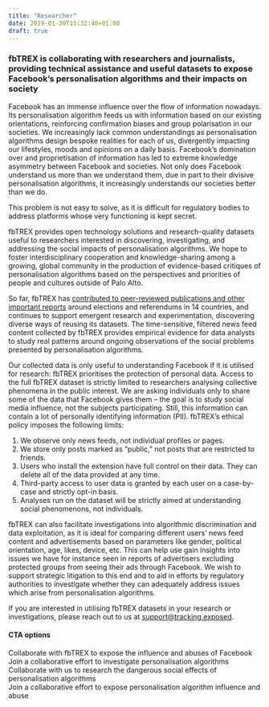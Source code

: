 ```yaml
---
title: "Researcher"
date: 2019-01-30T15:32:40+01:00
draft: true
---
```


### fbTREX is collaborating with researchers and journalists, providing technical assistance and useful datasets to expose Facebook’s personalisation algorithms and their impacts on society

Facebook has an immense influence over the flow of information nowadays. Its personalisation algorithm feeds us with information based on our existing orientations, reinforcing confirmation biases and group polarisation in our societies. We increasingly lack common understandings as personalisation algorithms design bespoke realities for each of us, divergently impacting our lifestyles, moods and opinions on a daily basis. Facebook’s domination over and proprietisation of information has led to extreme knowledge asymmetry between Facebook and societies. Not only does Facebook understand us more than we understand them, due in part to their divisive personalisation algorithms, it increasingly understands our societies better than we do.

This problem is not easy to solve, as it is difficult for regulatory bodies to address platforms whose very functioning is kept secret.

fbTREX provides open technology solutions and research-quality datasets useful to researchers interested in discovering, investigating, and addressing the social impacts of personalisation algorithms. We hope to foster interdisciplinary cooperation and knowledge-sharing among a growing, global community in the production of evidence-based critiques of personalisation algorithms based on the perspectives and priorities of people and cultures outside of Palo Alto.

So far, fbTREX has [contributed to peer-reviewed publications and other important reports](https://facebook.tracking.exposed/initiatives) around elections and referendums in 14 countries, and continues to support emergent research and experimentation, discovering diverse ways of reusing its datasets. The time-sensitive, filtered news feed content collected by fbTREX provides empirical evidence for data analysts to study real patterns around ongoing observations of the social problems presented by personalisation algorithms.

Our collected data is only useful to understanding Facebook if it is utilised for research: fbTREX prioritises the protection of personal data. Access to the full fbTREX dataset is strictly limited to researchers analysing collective phenomena in the public interest. We are asking individuals only to share some of the data that Facebook gives them – the goal is to study social media influence, not the subjects participating. Still, this information can contain a lot of personally identifying information (PII). fbTREX’s ethical policy imposes the following limits:
1. We observe only news feeds, not individual profiles or pages.
2. We store only posts marked as “public,” not posts that are restricted to friends.
3. Users who install the extension have full control on their data. They can delete all of the data provided at any time.
4. Third-party access to user data is granted by each user on a case-by-case and strictly opt-in basis.
5. Analyses run on the dataset will be strictly aimed at understanding social phenomenons, not individuals.

fbTREX can also facilitate investigations into algorithmic discrimination and data exploitation, as it is ideal for comparing different users’ news feed content and advertisements based on parameters like gender, political orientation, age, likes, device, etc. This can help use gain insights into issues we have for instance seen in reports of advertisers excluding protected groups from seeing their ads through Facebook. We wish to support strategic litigation to this end and to aid in efforts by regulatory authorities to investigate whether they can adequately address issues which arise from personalisation algorithms.

If you are interested in utilising fbTREX datasets in your research or investigations, please reach out to us at support@tracking.exposed.

#### CTA options
Collaborate with fbTREX to expose the influence and abuses of Facebook\
Join a collaborative effort to investigate personalisation algorithms\
Collaborate with us to research the dangerous social effects of personalisation algorithms\
Join a collaborative effort to expose personalisation algorithm influence and abuse


